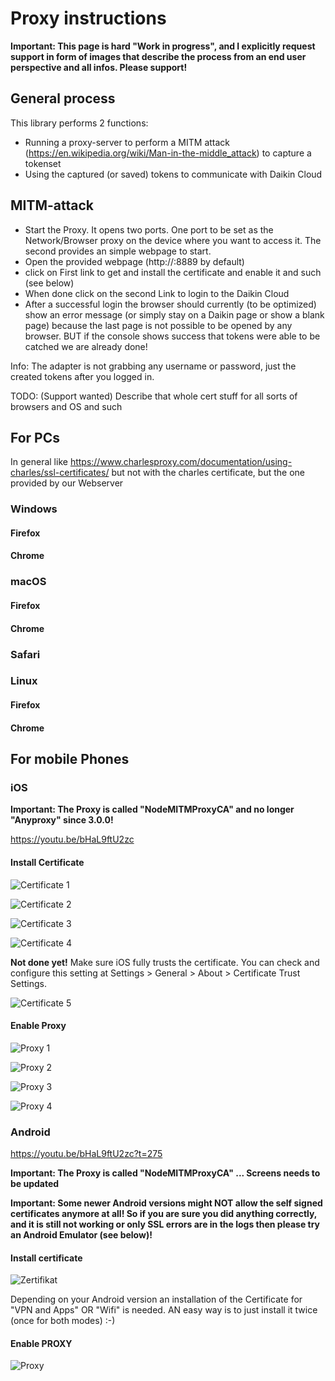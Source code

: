 # Proxy instructions

**Important: This page is hard "Work in progress", and I explicitly request support in form of images that describe the process from an end user perspective and all infos. Please support!**

## General process

This library performs 2 functions:
* Running a proxy-server to perform a MITM attack (https://en.wikipedia.org/wiki/Man-in-the-middle_attack) to capture a tokenset
* Using the captured (or saved) tokens to communicate with Daikin Cloud

## MITM-attack
* Start the Proxy. It opens two ports. One port to be set as the Network/Browser proxy on the device where you want to access it. The second provides an simple webpage to start.
* Open the provided webpage (http://<ip>:8889 by default)
* click on First link to get and install the certificate and enable it and such (see below)
* When done click on the second Link to login to the Daikin Cloud
* After a successful login the browser should currently (to be optimized) show an error message (or simply stay on a Daikin page or show a blank page) because the last page is not possible to be opened by any browser. BUT if the console shows success that tokens were able to be catched we are already done!

Info: The adapter is not grabbing any username or password, just the created tokens after you logged in.

TODO: (Support wanted) Describe that whole cert stuff for all sorts of browsers and OS and such


## For PCs

In general like https://www.charlesproxy.com/documentation/using-charles/ssl-certificates/ but not with the charles certificate, but the one provided by our Webserver

### Windows

#### Firefox

#### Chrome

### macOS

#### Firefox

#### Chrome

### Safari

### Linux

#### Firefox

#### Chrome

## For mobile Phones

### iOS

**Important: The Proxy is called "NodeMITMProxyCA" and no longer "Anyproxy" since 3.0.0!**

https://youtu.be/bHaL9ftU2zc

#### Install Certificate
![Certificate 1](img/ios_Zertifikat_1.jpg)

![Certificate 2](img/ios_Zertifikat_2.jpg)

![Certificate 3](img/ios_Zertifikat_3.jpg)

![Certificate 4](img/ios_Zertifikat_4.jpg)

**Not done yet!** Make sure iOS fully trusts the certificate. 
You can check and configure this setting at Settings > General > About > Certificate Trust Settings.

![Certificate 5](img/ios_Zertifikat_5.jpg)


#### Enable Proxy
![Proxy 1](img/ios_Proxy_1.jpg)

![Proxy 2](img/ios_Proxy_2.jpg)

![Proxy 3](img/ios_Proxy_3.jpg)

![Proxy 4](img/ios_Proxy_4.jpg)

### Android

https://youtu.be/bHaL9ftU2zc?t=275

**Important: The Proxy is called "NodeMITMProxyCA" ... Screens needs to be updated**

**Important: Some newer Android versions might NOT allow the self signed certificates anymore at all! So if you are sure you did anything correctly, and it is still not working or only SSL errors are in the logs then please try an Android Emulator (see below)!**

#### Install certificate

![Zertifikat](img/Android-Zertifikat.jpg)

Depending on your Android version an installation of the Certificate for "VPN and Apps" OR "Wifi" is needed. AN easy way is to just install it twice (once for both modes) :-)

#### Enable PROXY

![Proxy](img/Android-Proxy.jpg)
